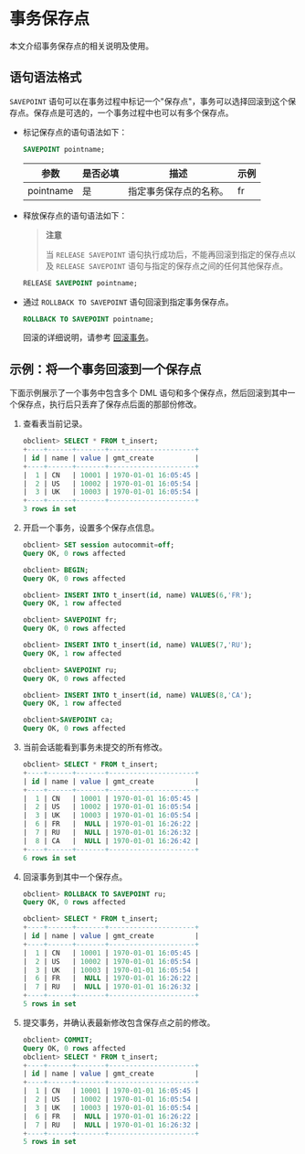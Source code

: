 # 事务保存点

本文介绍事务保存点的相关说明及使用。

## 语句语法格式

`SAVEPOINT` 语句可以在事务过程中标记一个"保存点"，事务可以选择回滚到这个保存点。保存点是可选的，一个事务过程中也可以有多个保存点。

* 标记保存点的语句语法如下：

  ```sql
  SAVEPOINT pointname;
  ```

  |    参数     | 是否必填 |     描述      | 示例 |
  |-----------|------|-------------|----|
  | pointname | 是    | 指定事务保存点的名称。 | fr |

* 释放保存点的语句语法如下：

  >**注意**
  >
  >当 `RELEASE SAVEPOINT` 语句执行成功后，不能再回滚到指定的保存点以及 `RELEASE SAVEPOINT` 语句与指定的保存点之间的任何其他保存点。

  ```sql
  RELEASE SAVEPOINT pointname;
  ```

* 通过 `ROLLBACK TO SAVEPOINT` 语句回滚到指定事务保存点。

  ```sql
  ROLLBACK TO SAVEPOINT pointname;
  ```

  回滚的详细说明，请参考 [回滚事务](5.roll-back-transactions-2.md)。
  
## 示例：将一个事务回滚到一个保存点

下面示例展示了一个事务中包含多个 DML 语句和多个保存点，然后回滚到其中一个保存点，执行后只丢弃了保存点后面的那部份修改。

1. 查看表当前记录。

   ```sql
   obclient> SELECT * FROM t_insert;
   +----+------+-------+---------------------+
   | id | name | value | gmt_create          |
   +----+------+-------+---------------------+
   |  1 | CN   | 10001 | 1970-01-01 16:05:45 |
   |  2 | US   | 10002 | 1970-01-01 16:05:54 |
   |  3 | UK   | 10003 | 1970-01-01 16:05:54 |
   +----+------+-------+---------------------+
   3 rows in set
   ```

2. 开启一个事务，设置多个保存点信息。

   ```sql
   obclient> SET session autocommit=off;
   Query OK, 0 rows affected 
   
   obclient> BEGIN;
   Query OK, 0 rows affected 
   
   obclient> INSERT INTO t_insert(id, name) VALUES(6,'FR');
   Query OK, 1 row affected 
   
   obclient> SAVEPOINT fr;
   Query OK, 0 rows affected 
   
   obclient> INSERT INTO t_insert(id, name) VALUES(7,'RU');
   Query OK, 1 row affected 
   
   obclient> SAVEPOINT ru;
   Query OK, 0 rows affected 
   
   obclient> INSERT INTO t_insert(id, name) VALUES(8,'CA');
   Query OK, 1 row affected 
   
   obclient>SAVEPOINT ca;
   Query OK, 0 rows affected
   ```

3.
   当前会话能看到事务未提交的所有修改。

   ```sql
   obclient> SELECT * FROM t_insert;
   +----+------+-------+---------------------+
   | id | name | value | gmt_create          |
   +----+------+-------+---------------------+
   |  1 | CN   | 10001 | 1970-01-01 16:05:45 |
   |  2 | US   | 10002 | 1970-01-01 16:05:54 |
   |  3 | UK   | 10003 | 1970-01-01 16:05:54 |
   |  6 | FR   |  NULL | 1970-01-01 16:26:22 |
   |  7 | RU   |  NULL | 1970-01-01 16:26:32 |
   |  8 | CA   |  NULL | 1970-01-01 16:26:42 |
   +----+------+-------+---------------------+
   6 rows in set
   ```

4. 回滚事务到其中一个保存点。

   ```sql
   obclient> ROLLBACK TO SAVEPOINT ru;
   Query OK, 0 rows affected 
   
   obclient> SELECT * FROM t_insert;
   +----+------+-------+---------------------+
   | id | name | value | gmt_create          |
   +----+------+-------+---------------------+
   |  1 | CN   | 10001 | 1970-01-01 16:05:45 |
   |  2 | US   | 10002 | 1970-01-01 16:05:54 |
   |  3 | UK   | 10003 | 1970-01-01 16:05:54 |
   |  6 | FR   |  NULL | 1970-01-01 16:26:22 |
   |  7 | RU   |  NULL | 1970-01-01 16:26:32 |
   +----+------+-------+---------------------+
   5 rows in set
   ```

5. 提交事务，并确认表最新修改包含保存点之前的修改。

   ```sql
   obclient> COMMIT;
   Query OK, 0 rows affected 
   obclient> SELECT * FROM t_insert;
   +----+------+-------+---------------------+
   | id | name | value | gmt_create          |
   +----+------+-------+---------------------+
   |  1 | CN   | 10001 | 1970-01-01 16:05:45 |
   |  2 | US   | 10002 | 1970-01-01 16:05:54 |
   |  3 | UK   | 10003 | 1970-01-01 16:05:54 |
   |  6 | FR   |  NULL | 1970-01-01 16:26:22 |
   |  7 | RU   |  NULL | 1970-01-01 16:26:32 |
   +----+------+-------+---------------------+
   5 rows in set
   ```

